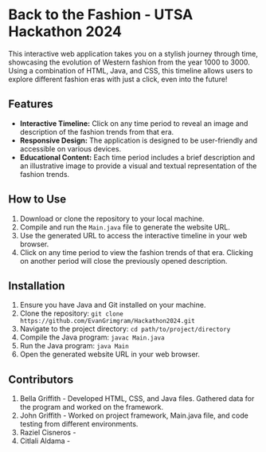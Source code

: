 # Back to the Fashion - UTSA Hackathon 2024
This interactive web application takes you on a stylish journey through time, showcasing the evolution of Western fashion from the year 1000 to 3000.  Using a combination of HTML, Java, and CSS, this timeline allows users to explore different fashion eras with just a click, even into the future!

## Features
- **Interactive Timeline:** Click on any time period to reveal an image and description of the fashion trends from that era.
- **Responsive Design:** The application is designed to be user-friendly and accessible on various devices.
- **Educational Content:** Each time period includes a brief description and an illustrative image to provide a visual and textual representation of the fashion trends.

## How to Use
1. Download or clone the repository to your local machine.
2. Compile and run the `Main.java` file to generate the website URL.
3. Use the generated URL to access the interactive timeline in your web browser.
4. Click on any time period to view the fashion trends of that era. Clicking on another period will close the previously opened description.

## Installation
1. Ensure you have Java and Git installed on your machine.
2. Clone the repository: `git clone https://github.com/EvanGrimgram/Hackathon2024.git`
3. Navigate to the project directory: `cd path/to/project/directory`
4. Compile the Java program: `javac Main.java`
5. Run the Java program: `java Main`
5. Open the generated website URL in your web browser.

## Contributors
1. Bella Griffith - Developed HTML, CSS, and Java files. Gathered data for the program and worked on the framework.
2. John Griffith - Worked on project framework, Main.java file, and code testing from different environments.
3. Raziel Cisneros - 
4. Citlali Aldama -
